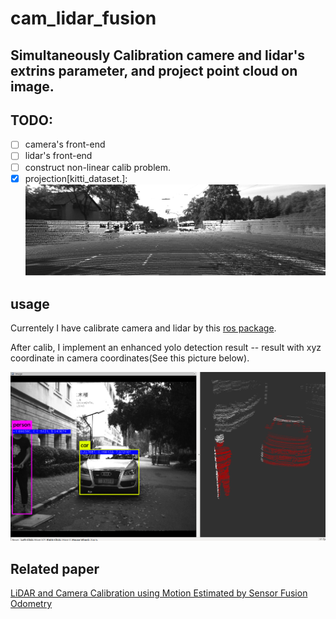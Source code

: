 # cam_lidar_fusion

Simultaneously Calibration camere and lidar's extrins parameter, and project point cloud on image.
-------------
## TODO:

- [ ] camera's front-end 
- [ ] lidar's front-end
- [ ] construct non-linear calib problem.
- [X] projection[kitti_dataset.]:
  ![](./resource/proj.png)

## usage

Currentely I have calibrate camera and lidar by this [ros package](https://github.com/ankitdhall/lidar_camera_calibration). 

After calib, I implement an enhanced yolo detection result -- result with xyz coordinate in camera coordinates(See this picture below).

![custom_proj](./resource/custom_proj.png)

## Related paper
[LiDAR and Camera Calibration using Motion Estimated by Sensor Fusion Odometry](https://arxiv.org/abs/1804.05178)
